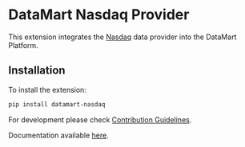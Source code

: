 # DataMart Nasdaq Provider

This extension integrates the [Nasdaq](https://www.nasdaq.com) data provider into the DataMart Platform.

## Installation

To install the extension:

```bash
pip install datamart-nasdaq
```

For development please check [Contribution Guidelines](https://github.com/DataMart-finance/DataMartTerminal/blob/develop/datamart/CONTRIBUTING.md).

Documentation available [here](https://docs.datamart.co/platform).
